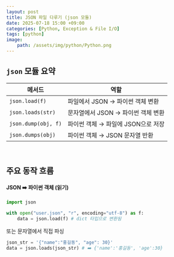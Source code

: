 ```yaml
---
layout: post
title: JSON 파일 다루기 (json 모듈)
date: 2025-07-18 15:00 +09:00
categories: [Python, Exception & File I/O]
tags: [python]
image:
    path: /assets/img/python/Python.png
---
```


## `json` 모듈 요약

| 메서드              | 역할                               |
| ------------------- | ---------------------------------- |
| `json.load(f)`      | 파일에서 JSON → 파이썬 객체 변환   |
| `json.loads(str)`   | 문자열에서 JSON → 파이썬 객체 변환 |
| `json.dump(obj, f)` | 파이썬 객체 → 파일에 JSON으로 저장 |
| `json.dumps(obj)`   | 파이썬 객체 → JSON 문자열 반환     |

<br>

## 주요 동작 흐름

#### JSON ➡️ 파이썬 객체 (읽기)

```python
import json

with open("user.json", "r", encoding="utf-8") as f:
    data = json.load(f) # dict 타입으로 변환됨
```

또는 문자열에서 직접 파싱

```python
json_str = '{"name":"홍길동", "age": 30}'
data = json.loads(json_str) # ➡️ {'name':'홍길동', 'age':30}
```

<br>

